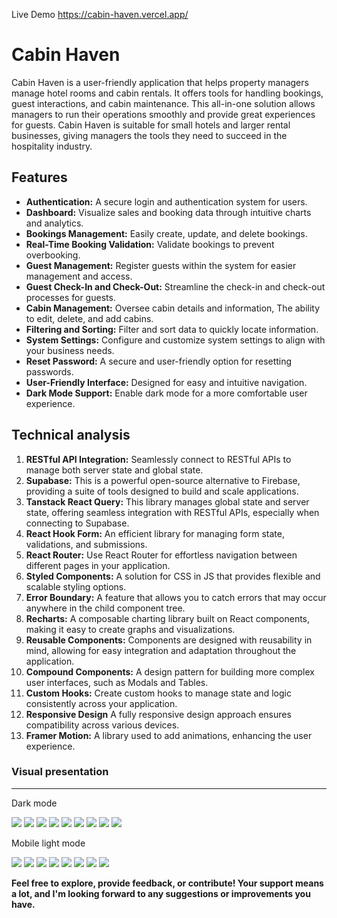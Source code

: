 Live Demo <a scr="https://cabin-haven.vercel.app/">https://cabin-haven.vercel.app/</a>
<h1>Cabin Haven</h1>
<p>Cabin Haven is a user-friendly application that helps property managers manage hotel rooms and cabin rentals. It offers tools for handling bookings, guest interactions, and cabin maintenance. This all-in-one solution allows managers to run their operations smoothly and provide great experiences for guests. Cabin Haven is suitable for small hotels and larger rental businesses, giving managers the tools they need to succeed in the hospitality industry.
</p>

<h2>Features</h2> 
<ul>
  <li><b>Authentication:</b> A secure login and authentication system for users.</li>
  <li><b>Dashboard:</b> Visualize sales and booking data through intuitive charts and analytics.</li>
  <li><b>Bookings Management:</b> Easily create, update, and delete bookings.</li>
  <li><b>Real-Time Booking Validation:</b> Validate bookings to prevent overbooking.</li>
  <li><b>Guest Management:</b> Register guests within the system for easier management and access.</li>
  <li><b>Guest Check-In and Check-Out:</b> Streamline the check-in and check-out processes for guests.</li>
  <li><b>Cabin Management:</b> Oversee cabin details and information, The ability to edit, delete, and add cabins.</li>
  <li><b>Filtering and Sorting:</b> Filter and sort data to quickly locate information.</li>
  <li><b>System Settings:</b> Configure and customize system settings to align with your business needs.</li>  
  <li><b>Reset Password:</b> A secure and user-friendly option for resetting passwords.</li>
  <li><b>User-Friendly Interface:</b> Designed for easy and intuitive navigation.</li>
  <li><b>Dark Mode Support:</b> Enable dark mode for a more comfortable user experience.</li>
</ul>

<h2>Technical analysis</h2>
<ol>
<li><b>RESTful API Integration:</b> Seamlessly connect to RESTful APIs to manage both server state and global state.</li>
<li><b>Supabase:</b> This is a powerful open-source alternative to Firebase, providing a suite of tools designed to build and scale applications.</li>
<li><b>Tanstack React Query:</b> This library manages global state and server state, offering seamless integration with RESTful APIs, especially when connecting to Supabase.</li>
<li><b>React Hook Form:</b> An efficient library for managing form state, validations, and submissions.</li>
<li><b>React Router:</b> Use React Router for effortless navigation between different pages in your application.</li>
<li><b>Styled Components:</b> A solution for CSS in JS that provides flexible and scalable styling options.</li>
<li><b>Error Boundary:</b> A feature that allows you to catch errors that may occur anywhere in the child component tree.</li>
<li><b>Recharts:</b> A composable charting library built on React components, making it easy to create graphs and visualizations.</li>
<li><b>Reusable Components:</b> Components are designed with reusability in mind, allowing for easy integration and adaptation throughout the application.</li>
<li><b>Compound Components:</b> A design pattern for building more complex user interfaces, such as Modals and Tables.</li>
<li><b>Custom Hooks:</b> Create custom hooks to manage state and logic consistently across your application.</li>  
  <li><b>Responsive Design</b> A fully responsive design approach ensures compatibility across various devices.
</li>
  <li><b>Framer Motion:</b> A library used to add animations, enhancing the user experience.</li>
</ol>

<div>
  <h3>Visual presentation</h3>
  <hr/>
  <p>Dark mode</p>
<img src="/public/screenshots/desktop/1.png"/>
<img src="/public/screenshots/desktop/2.png"/>
<img src="/public/screenshots/desktop/3.png"/>
<img src="/public/screenshots/desktop/4.png"/>
<img src="/public/screenshots/desktop/5.png"/>
<img src="/public/screenshots/desktop/6.png"/>
<img src="/public/screenshots/desktop/7.png"/>
<img src="/public/screenshots/desktop/8.png"/>
<img src="/public/screenshots/desktop/9.png"/>
  
</div>

<div>
  <p>Mobile light mode</p>
<img src="/public/screenshots/mobile/1.png"/>
<img src="/public/screenshots/mobile/2.png"/>
<img src="/public/screenshots/mobile/3.png"/>
<img src="/public/screenshots/mobile/4.png"/>
<img src="/public/screenshots/mobile/5.png"/>
<img src="/public/screenshots/mobile/6.png"/>
<img src="/public/screenshots/mobile/7.png"/>
<img src="/public/screenshots/mobile/8.png"/>
</div>

<b>Feel free to explore, provide feedback, or contribute! Your support means a lot, and I'm looking forward to any suggestions or improvements you have. </bs>
